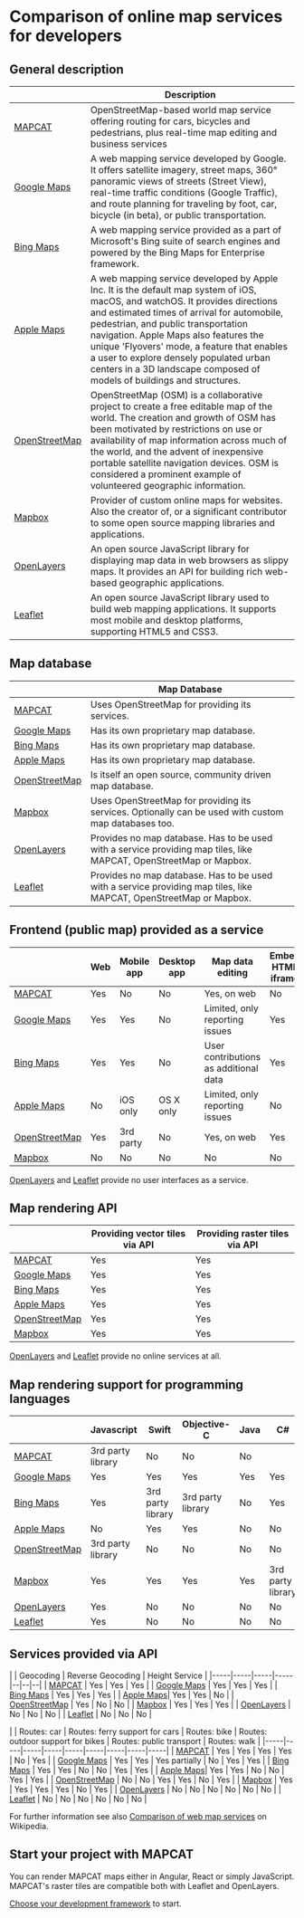 # Comparison of online map services for developers

## General description

|               | Description |
|---------------|-------------|
| [MAPCAT](https://mapcat.com) | OpenStreetMap-based world map service offering routing for cars, bicycles and pedestrians, plus real-time map editing and business services |
| [Google Maps](https://maps.google.com) | A web mapping service developed by Google. It offers satellite imagery, street maps, 360° panoramic views of streets (Street View), real-time traffic conditions (Google Traffic), and route planning for traveling by foot, car, bicycle (in beta), or public transportation. |
| [Bing Maps](https://www.bing.com/maps) | A web mapping service provided as a part of Microsoft's Bing suite of search engines and powered by the Bing Maps for Enterprise framework. |
| [Apple Maps](https://www.apple.com/ios/maps/)| A web mapping service developed by Apple Inc. It is the default map system of iOS, macOS, and watchOS. It provides directions and estimated times of arrival for automobile, pedestrian, and public transportation navigation. Apple Maps also features the unique 'Flyovers' mode, a feature that enables a user to explore densely populated urban centers in a 3D landscape composed of models of buildings and structures. |
| [OpenStreetMap](http://openstreetmap.org) | OpenStreetMap (OSM) is a collaborative project to create a free editable map of the world. The creation and growth of OSM has been motivated by restrictions on use or availability of map information across much of the world, and the advent of inexpensive portable satellite navigation devices. OSM is considered a prominent example of volunteered geographic information. |
| [Mapbox](https://mapbox.com) | Provider of custom online maps for websites. Also the creator of, or a significant contributor to some open source mapping libraries and applications. |
| [OpenLayers](http://openlayers.org/) | An open source JavaScript library for displaying map data in web browsers as slippy maps. It provides an API for building rich web-based geographic applications. |
| [Leaflet](http://leafletjs.com/) | An open source JavaScript library used to build web mapping applications. It supports most mobile and desktop platforms, supporting HTML5 and CSS3. |

## Map database

|               | Map Database |
|---------------|--------------|
| [MAPCAT](https://mapcat.com) | Uses OpenStreetMap for providing its services. |
| [Google Maps](https://maps.google.com) | Has its own proprietary map database. |
| [Bing Maps](https://www.bing.com/maps) | Has its own proprietary map database. |
| [Apple Maps](https://www.apple.com/ios/maps/)| Has its own proprietary map database. |
| [OpenStreetMap](http://openstreetmap.org) | Is itself an open source, community driven map database. |
| [Mapbox](https://mapbox.com) | Uses OpenStreetMap for providing its services. Optionally can be used with custom map databases too. |
| [OpenLayers](http://openlayers.org/) | Provides no map database. Has to be used with a service providing map tiles, like MAPCAT, OpenStreetMap or Mapbox. |
| [Leaflet](http://leafletjs.com/) | Provides no map database. Has to be used with a service providing map tiles, like MAPCAT, OpenStreetMap or Mapbox. |


## Frontend (public map) provided as a service

|                                              | Web | Mobile app | Desktop app | Map data editing | Embed HTML iframe |
|----------------------------------------------|-----|------------|-------------|------------------|-------------------|
| [MAPCAT](https://mapcat.com)                 | Yes | No         | No          | Yes, on web      | No                |
| [Google Maps](https://maps.google.com)       | Yes | Yes        | No          | Limited, only reporting issues | Yes |
| [Bing Maps](https://www.bing.com/maps)       | Yes | Yes        | No          | User contributions as additional data | Yes |
| [Apple Maps](https://www.apple.com/ios/maps/)| No  | iOS only   | OS X only   | Limited, only reporting issues | No  |
| [OpenStreetMap](http://openstreetmap.org)    | Yes | 3rd party  | No          | Yes, on web      | Yes               |
| [Mapbox](https://mapbox.com)                 | No  | No         | No          | No               | No                |

[OpenLayers](http://openlayers.org/) and [Leaflet](http://leafletjs.com/) provide no user interfaces as a service.


## Map rendering API

|                                              | Providing vector tiles via API | Providing raster tiles via API 
|----------------------------------------------|-----|------------|
| [MAPCAT](https://mapcat.com)                 | Yes | Yes        |
| [Google Maps](https://maps.google.com)       | Yes | Yes        |
| [Bing Maps](https://www.bing.com/maps)       | Yes | Yes        |
| [Apple Maps](https://www.apple.com/ios/maps/)| Yes | Yes        |
| [OpenStreetMap](http://openstreetmap.org)    | Yes | Yes        |
| [Mapbox](https://mapbox.com)                 | Yes | Yes        |

[OpenLayers](http://openlayers.org/) and [Leaflet](http://leafletjs.com/) provide no online services at all.


## Map rendering support for programming languages

|                                              | Javascript        | Swift             | Objective-C       | Java              | C#                | C++ |
|----------------------------------------------|-------------------|-------------------|-------------------|-------------------|-------------------|-----|
| [MAPCAT](https://mapcat.com)                 | 3rd party library | No                | No                | No                |                   |     |
| [Google Maps](https://maps.google.com)       | Yes               | Yes               | Yes               | Yes               | Yes               | Yes |
| [Bing Maps](https://www.bing.com/maps)       | Yes               | 3rd party library | 3rd party library | No                | Yes               | Yes |
| [Apple Maps](https://www.apple.com/ios/maps/)| No                | Yes               | Yes               | No                | No                | No  |
| [OpenStreetMap](http://openstreetmap.org)    | 3rd party library | No                | No                | No                | No                | No  |
| [Mapbox](https://mapbox.com)                 | Yes               | Yes               | Yes               | Yes               | 3rd party library | Yes |
| [OpenLayers](http://openlayers.org/)         | Yes               | No                | No                | No                | No                | No  |
| [Leaflet](http://leafletjs.com/)             | Yes               | No                | No                | No                | No                | No  |


## Services provided via API

| | Geocoding | Reverse Geocoding | Height Service |
|-----|-----|-----|-----|--|--|--|
| [MAPCAT](https://mapcat.com)                 | Yes | Yes | Yes |
| [Google Maps](https://maps.google.com)       | Yes | Yes | Yes |
| [Bing Maps](https://www.bing.com/maps)       | Yes | Yes | Yes |
| [Apple Maps](https://www.apple.com/ios/maps/)| Yes | Yes | No  |
| [OpenStreetMap](http://openstreetmap.org)    | Yes | No | No |
| [Mapbox](https://mapbox.com)                 | Yes | Yes | Yes |
| [OpenLayers](http://openlayers.org/)         | No  | No  | No |
| [Leaflet](http://leafletjs.com/)             | No  | No  | No |

|  | Routes: car | Routes: ferry support for cars | Routes: bike | Routes: outdoor support for bikes | Routes: public transport | Routes: walk |
|-----|-----|-----|-----|-----|-----|-----|-----|-----|
| [MAPCAT](https://mapcat.com)                 | Yes | Yes | Yes | Yes | No  | Yes |
| [Google Maps](https://maps.google.com)       | Yes | Yes | Yes partially | No  | Yes | Yes |
| [Bing Maps](https://www.bing.com/maps)       | Yes | Yes | No  | No  | Yes | Yes |
| [Apple Maps](https://www.apple.com/ios/maps/)| Yes | Yes | No  | No  | Yes | Yes |
| [OpenStreetMap](http://openstreetmap.org)    | No  | No  | Yes | Yes | No  | Yes |
| [Mapbox](https://mapbox.com)                 | Yes | Yes | Yes | Yes | No  | Yes |
| [OpenLayers](http://openlayers.org/)         | No  | No  | No  | No  | No  | No  |
| [Leaflet](http://leafletjs.com/)             | No  | No  | No  | No  | No  | No  |

For further information see also [Comparison of web map services](https://en.wikipedia.org/wiki/Comparison_of_web_map_services) on Wikipedia.
 
## Start your project with MAPCAT

You can render MAPCAT maps either in Angular, React or simply JavaScript. MAPCAT's raster tiles are compatible both with Leaflet and OpenLayers.

[Choose your development framework](../index.md#get-started-with-mapcat) to start.
